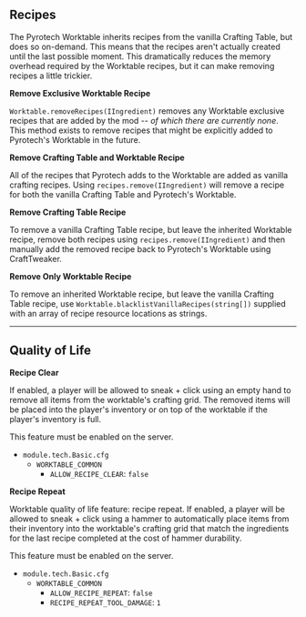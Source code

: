 ## Recipes

The Pyrotech Worktable inherits recipes from the vanilla Crafting Table, but does so on-demand. This means that the recipes aren't actually created until the last possible moment. This dramatically reduces the memory overhead required by the Worktable recipes, but it can make removing recipes a little trickier.

**Remove Exclusive Worktable Recipe**

`Worktable.removeRecipes(IIngredient)` removes any Worktable exclusive recipes that are added by the mod -- *of which there are currently none*. This method exists to remove recipes that might be explicitly added to Pyrotech's Worktable in the future.

**Remove Crafting Table and Worktable Recipe**

All of the recipes that Pyrotech adds to the Worktable are added as vanilla crafting recipes. Using `recipes.remove(IIngredient)` will remove a recipe for both the vanilla Crafting Table and Pyrotech's Worktable.

**Remove Crafting Table Recipe**

To remove a vanilla Crafting Table recipe, but leave the inherited Worktable recipe, remove both recipes using `recipes.remove(IIngredient)` and then manually add the removed recipe back to Pyrotech's Worktable using CraftTweaker.

**Remove Only Worktable Recipe**

To remove an inherited Worktable recipe, but leave the vanilla Crafting Table recipe, use `Worktable.blacklistVanillaRecipes(string[])` supplied with an array of recipe resource locations as strings.

---

## Quality of Life

**Recipe Clear**

If enabled, a player will be allowed to sneak + click using an empty hand to remove all items from the worktable's crafting grid. The removed items will be placed into the player's inventory or on top of the worktable if the player's inventory is full.

This feature must be enabled on the server.

* `module.tech.Basic.cfg`
    * `WORKTABLE_COMMON`
        * `ALLOW_RECIPE_CLEAR`: `false`

**Recipe Repeat**

Worktable quality of life feature: recipe repeat. If enabled, a player will be allowed to sneak + click using a hammer to automatically place items from their inventory into the worktable's crafting grid that match the ingredients for the last recipe completed at the cost of hammer durability.

This feature must be enabled on the server.

* `module.tech.Basic.cfg`
    * `WORKTABLE_COMMON`
        * `ALLOW_RECIPE_REPEAT`: `false`
        * `RECIPE_REPEAT_TOOL_DAMAGE`: `1`